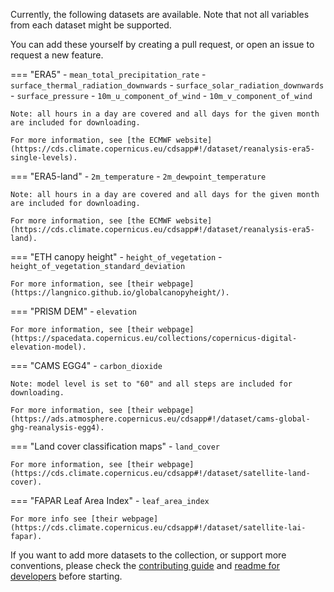 Currently, the following datasets are available. Note that not all variables from each dataset might be supported.

You can add these yourself by creating a pull request, or open an issue to request a new feature.

=== "ERA5"
    - `mean_total_precipitation_rate`
    - `surface_thermal_radiation_downwards`
    - `surface_solar_radiation_downwards`
    - `surface_pressure`
    - `10m_u_component_of_wind`
    - `10m_v_component_of_wind`

    Note: all hours in a day are covered and all days for the given month are included for downloading.

    For more information, see [the ECMWF website](https://cds.climate.copernicus.eu/cdsapp#!/dataset/reanalysis-era5-single-levels).

=== "ERA5-land"
    - `2m_temperature`
    - `2m_dewpoint_temperature`

    Note: all hours in a day are covered and all days for the given month are included for downloading.

    For more information, see [the ECMWF website](https://cds.climate.copernicus.eu/cdsapp#!/dataset/reanalysis-era5-land).

=== "ETH canopy height"
    - `height_of_vegetation`
    - `height_of_vegetation_standard_deviation`

    For more information, see [their webpage](https://langnico.github.io/globalcanopyheight/).

=== "PRISM DEM"
    - `elevation`

    For more information, see [their webpage](https://spacedata.copernicus.eu/collections/copernicus-digital-elevation-model).

=== "CAMS EGG4"
    - `carbon_dioxide`

    Note: model level is set to "60" and all steps are included for downloading.

    For more information, see [their webpage](https://ads.atmosphere.copernicus.eu/cdsapp#!/dataset/cams-global-ghg-reanalysis-egg4).

=== "Land cover classification maps"
    - `land_cover`

    For more information, see [their webpage](https://cds.climate.copernicus.eu/cdsapp#!/dataset/satellite-land-cover).

=== "FAPAR Leaf Area Index"
    - `leaf_area_index`

    For more info see [their webpage](https://cds.climate.copernicus.eu/cdsapp#!/dataset/satellite-lai-fapar).


If you want to add more datasets to the collection, or support more conventions, please check the [contributing guide](CONTRIBUTING.md) and [readme for developers](README.dev.md) before starting.
